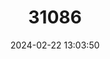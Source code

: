 ---
title: "31086"
category: "Juniperus jaliscana"
draft: false
date: 2024-02-22 13:03:50
languages:
  Spanish; Castilian: ["Cedro"]
---